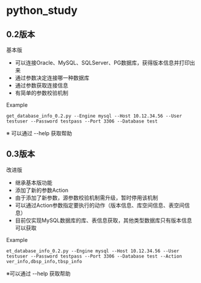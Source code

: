 # python_study

## 0.2版本

基本版

- 可以连接Oracle、MySQL、SQLServer、PG数据库，获得版本信息并打印出来
- 通过参数决定连接哪一种数据库
- 通过参数获取连接信息
- 有简单的参数校验机制

Example

```
get_database_info_0.2.py --Engine mysql --Host 10.12.34.56 --User testuser --Password testpass --Port 3306 --Database test
```

※ 可以通过 --help 获取帮助

## 0.3版本

改进版

- 继承基本版功能
- 添加了新的参数Action
- 由于添加了新参数，源参数校验机制需升级，暂时停用该机制
- 可以通过Action参数指定要执行的动作（版本信息、库空间信息、表空间信息）
- 目前仅实现MySQL数据库的库、表信息获取，其他类型数据库只有版本信息可以获取

Example

```
et_database_info_0.2.py --Engine mysql --Host 10.12.34.56 --User testuser --Password testpass --Port 3306 --Database test --Action ver_info,dbsp_info,tbsp_info
```

※可以通过 --help 获取帮助